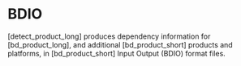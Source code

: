# BDIO 

[detect_product_long] produces dependency information for [bd_product_long], and additional [bd_product_short] products and platforms, in [bd_product_short] Input Output (BDIO) format files. 
